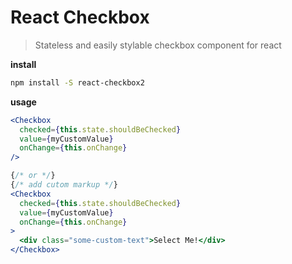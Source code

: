 # React Checkbox

> Stateless and easily stylable checkbox component for react

__install__

```bash
npm install -S react-checkbox2
```

__usage__

```jsx
<Checkbox
  checked={this.state.shouldBeChecked}
  value={myCustomValue}
  onChange={this.onChange}
/>

{/* or */}
{/* add cutom markup */}
<Checkbox
  checked={this.state.shouldBeChecked}
  value={myCustomValue}
  onChange={this.onChange}
>
  <div class="some-custom-text">Select Me!</div>
</Checkbox>
```